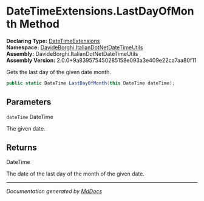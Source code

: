 ﻿<!--  
  <auto-generated>   
    The contents of this file were generated by a tool.  
    Changes to this file may be list if the file is regenerated  
  </auto-generated>   
-->

# DateTimeExtensions.LastDayOfMonth Method

**Declaring Type:** [DateTimeExtensions](../index.md)  
**Namespace:** [DavideBorghi.ItalianDotNetDateTimeUtils](../../index.md)  
**Assembly:** DavideBorghi.ItalianDotNetDateTimeUtils  
**Assembly Version:** 2.0.0+9a839575450285158e093a3e409e22ca7aa80f11

Gets the last day of the given date month.

```csharp
public static DateTime LastDayOfMonth(this DateTime dateTime);
```

## Parameters

`dateTime`  DateTime

The given date.

## Returns

DateTime

The date of the last day of the month of the given date.

___

*Documentation generated by [MdDocs](https://github.com/ap0llo/mddocs)*
